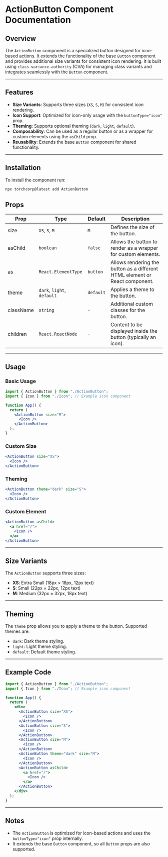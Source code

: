 # ActionButton Component Documentation

## Overview

The `ActionButton` component is a specialized button designed for icon-based actions. It extends the functionality of the base `Button` component and provides additional size variants for consistent icon rendering. It is built using `class-variance-authority` (CVA) for managing class variants and integrates seamlessly with the `Button` component.

---

## Features

- **Size Variants**: Supports three sizes (`XS`, `S`, `M`) for consistent icon rendering.
- **Icon Support**: Optimized for icon-only usage with the `buttonType="icon"` prop.
- **Theming**: Supports optional theming (`dark`, `light`, `default`).
- **Composability**: Can be used as a regular button or as a wrapper for custom elements using the `asChild` prop.
- **Reusability**: Extends the base `Button` component for shared functionality.

---


## Installation

To install the component run:

```sh
npx torchcorp@latest add ActionButton
```


## Props

| Prop      | Type                   | Default   | Description |
|-----------|------------------------|-----------|-------------|
| size      | `XS`, `S`, `M`         | `M`       | Defines the size of the button. |
| asChild   | `boolean`              | `false`   | Allows the button to render as a wrapper for custom elements. |
| as        | `React.ElementType`     | `button`  | Allows rendering the button as a different HTML element or React component. |
| theme     | `dark`, `light`, `default` | `default` | Applies a theme to the button. |
| className | `string`               | `-`       | Additional custom classes for the button. |
| children  | `React.ReactNode`       | `-`       | Content to be displayed inside the button (typically an icon). |

---

## Usage

### Basic Usage

```jsx
import { ActionButton } from "./ActionButton";
import { Icon } from "./Icon"; // Example icon component

function App() {
  return (
    <ActionButton size="M">
      <Icon />
    </ActionButton>
  );
}
```

### Custom Size

```jsx
<ActionButton size="XS">
  <Icon />
</ActionButton>
```

### Theming

```jsx
<ActionButton theme="dark" size="S">
  <Icon />
</ActionButton>
```

### Custom Element

```jsx
<ActionButton asChild>
  <a href="/">
    <Icon />
  </a>
</ActionButton>
```

---

## Size Variants

The `ActionButton` supports three sizes:

- **XS**: Extra Small (18px × 18px, 12px text)
- **S**: Small (22px × 22px, 12px text)
- **M**: Medium (32px × 32px, 18px text)

---

## Theming

The `theme` prop allows you to apply a theme to the button. Supported themes are:

- `dark`: Dark theme styling.
- `light`: Light theme styling.
- `default`: Default theme styling.

---

## Example Code

```jsx
import { ActionButton } from "./ActionButton";
import { Icon } from "./Icon"; // Example icon component

function App() {
  return (
    <div>
      <ActionButton size="XS">
        <Icon />
      </ActionButton>
      <ActionButton size="S">
        <Icon />
      </ActionButton>
      <ActionButton size="M">
        <Icon />
      </ActionButton>
      <ActionButton theme="dark" size="M">
        <Icon />
      </ActionButton>
      <ActionButton asChild>
        <a href="/">
          <Icon />
        </a>
      </ActionButton>
    </div>
  );
}
```

---

## Notes

- The `ActionButton` is optimized for icon-based actions and uses the `buttonType="icon"` prop internally.
- It extends the base `Button` component, so all `Button` props are also supported.
